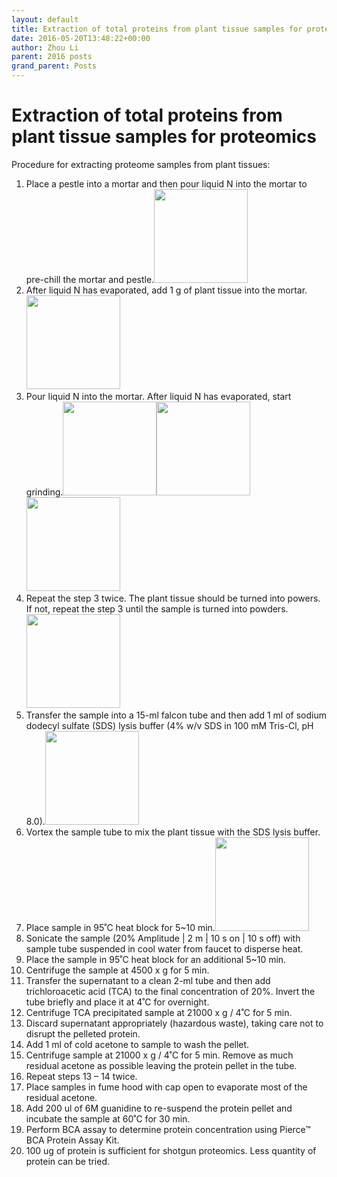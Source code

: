 ```yaml
---
layout: default
title: Extraction of total proteins from plant tissue samples for proteomics
date: 2016-05-20T13:48:22+00:00
author: Zhou Li
parent: 2016 posts
grand_parent: Posts
---
```

# Extraction of total proteins from plant tissue samples for proteomics

Procedure for extracting proteome samples from plant tissues:

  1. Place a pestle into a mortar and then pour liquid N into the mortar to pre-chill the mortar and pestle.[<img class="aligncenter wp-image-1051 size-thumbnail" src="https://www.omicsbio.org/wp-content/uploads/2016/05/IMG_2249-150x150.jpg" alt="" width="150" height="150" />](https://www.omicsbio.org/wp-content/uploads/2016/05/IMG_2249.jpg)
  2. After liquid N has evaporated, add 1 g of plant tissue into the mortar.[<img class="size-thumbnail wp-image-1052 aligncenter" src="https://www.omicsbio.org/wp-content/uploads/2016/05/IMG_2250-150x150.jpg" alt="" width="150" height="150" />](https://www.omicsbio.org/wp-content/uploads/2016/05/IMG_2250.jpg)
  3. Pour liquid N into the mortar. After liquid N has evaporated, start grinding.[<img class="size-thumbnail wp-image-1054 aligncenter" src="https://www.omicsbio.org/wp-content/uploads/2016/05/IMG_2252-150x150.jpg" alt="" width="150" height="150" />](https://www.omicsbio.org/wp-content/uploads/2016/05/IMG_2252.jpg)[<img class="size-thumbnail wp-image-1055 aligncenter" src="https://www.omicsbio.org/wp-content/uploads/2016/05/IMG_2253-150x150.jpg" alt="" width="150" height="150" />](https://www.omicsbio.org/wp-content/uploads/2016/05/IMG_2253.jpg)[<img class="size-thumbnail wp-image-1056 aligncenter" src="https://www.omicsbio.org/wp-content/uploads/2016/05/IMG_2254-150x150.jpg" alt="" width="150" height="150" />](https://www.omicsbio.org/wp-content/uploads/2016/05/IMG_2254.jpg)
  4. Repeat the step 3 twice. The plant tissue should be turned into powers. If not, repeat the step 3 until the sample is turned into powders.[<img class="size-thumbnail wp-image-1057 aligncenter" src="https://www.omicsbio.org/wp-content/uploads/2016/05/IMG_2255-150x150.jpg" alt="" width="150" height="150" />](https://www.omicsbio.org/wp-content/uploads/2016/05/IMG_2255.jpg)
  5. Transfer the sample into a 15-ml falcon tube and then add 1 ml of sodium dodecyl sulfate (SDS) lysis buffer (4% w/v SDS in 100 mM Tris-Cl, pH 8.0).[<img class="size-thumbnail wp-image-1060 aligncenter" src="https://www.omicsbio.org/wp-content/uploads/2016/05/IMG_2258-150x150.jpg" alt="" width="150" height="150" />](https://www.omicsbio.org/wp-content/uploads/2016/05/IMG_2258.jpg)
  6. Vortex the sample tube to mix the plant tissue with the SDS lysis buffer.
  7. Place sample in 95˚C heat block for 5~10 min.[<img class="size-thumbnail wp-image-1061 aligncenter" src="https://www.omicsbio.org/wp-content/uploads/2016/05/IMG_2263-150x150.jpg" alt="" width="150" height="150" />](https://www.omicsbio.org/wp-content/uploads/2016/05/IMG_2263.jpg)
  8. Sonicate the sample (20% Amplitude | 2 m | 10 s on | 10 s off) with sample tube suspended in cool water from faucet to disperse heat.
  9. Place the sample in 95˚C heat block for an additional 5~10 min.
 10. Centrifuge the sample at 4500 x g for 5 min.
 11. Transfer the supernatant to a clean 2-ml tube and then add trichloroacetic acid (TCA) to the final concentration of 20%. Invert the tube briefly and place it at 4˚C for overnight.
 12. Centrifuge TCA precipitated sample at 21000 x g / 4˚C for 5 min.
 13. Discard supernatant appropriately (hazardous waste), taking care not to disrupt the pelleted protein.
 14. Add 1 ml of cold acetone to sample to wash the pellet.
 15. Centrifuge sample at 21000 x g / 4˚C for 5 min. Remove as much residual acetone as possible leaving the protein pellet in the tube.
 16. Repeat steps 13 – 14 twice.
 17. Place samples in fume hood with cap open to evaporate most of the residual acetone.
 18. Add 200 ul of 6M guanidine to re-suspend the protein pellet and incubate the sample at 60˚C for 30 min.
 19. Perform BCA assay to determine protein concentration using Pierce™ BCA Protein Assay Kit.
 20. 100 ug of protein is sufficient for shotgun proteomics. Less quantity of protein can be tried.